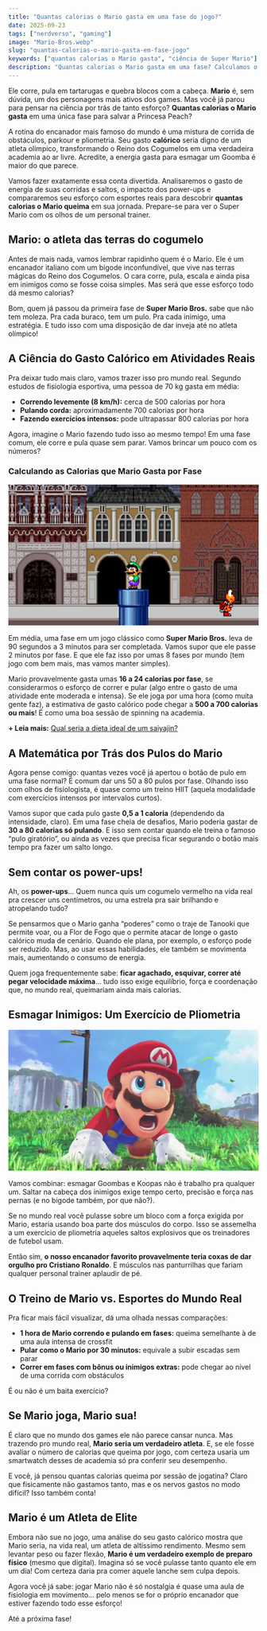 ```yaml
---
title: "Quantas calorias o Mario gasta em uma fase do jogo?"
date: 2025-09-23
tags: ["nerdverso", "gaming"]
image: "Mario-Bros.webp"
slug: "quantas-calorias-o-mario-gasta-em-fase-jogo"
keywords: ["quantas calorias o Mario gasta", "ciência de Super Mario"]
description: "Quantas calorias o Mario gasta em uma fase? Calculamos o gasto energético do encanador mais famoso dos games!"
---
```


Ele corre, pula em tartarugas e quebra blocos com a cabeça. **Mario** é, sem dúvida, um dos personagens mais ativos dos games. Mas você já parou para pensar na ciência por trás de tanto esforço? **Quantas calorias o Mario gasta** em uma única fase para salvar a Princesa Peach?

A rotina do encanador mais famoso do mundo é uma mistura de corrida de obstáculos, parkour e pliometria. Seu gasto **calórico** seria digno de um atleta olímpico, transformando o Reino dos Cogumelos em uma verdadeira academia ao ar livre. Acredite, a energia gasta para esmagar um Goomba é maior do que parece.

Vamos fazer exatamente essa conta divertida. Analisaremos o gasto de energia de suas corridas e saltos, o impacto dos power-ups e compararemos seu esforço com esportes reais para descobrir **quantas calorias o Mario queima** em sua jornada. Prepare-se para ver o Super Mario com os olhos de um personal trainer.

## Mario: o atleta das terras do cogumelo

Antes de mais nada, vamos lembrar rapidinho quem é o Mario. Ele é um encanador italiano com um bigode inconfundível, que vive nas terras mágicas do Reino dos Cogumelos. O cara corre, pula, escala e ainda pisa em inimigos como se fosse coisa simples. Mas será que esse esforço todo dá mesmo calorias?

Bom, quem já passou da primeira fase de **Super Mario Bros.** sabe que não tem moleza. Pra cada buraco, tem um pulo. Pra cada inimigo, uma estratégia. E tudo isso com uma disposição de dar inveja até no atleta olímpico!

## A Ciência do Gasto Calórico em Atividades Reais

Pra deixar tudo mais claro, vamos trazer isso pro mundo real. Segundo estudos de fisiologia esportiva, uma pessoa de 70 kg gasta em média:

*   **Correndo levemente (8 km/h):** cerca de 500 calorias por hora
*   **Pulando corda:** aproximadamente 700 calorias por hora
*   **Fazendo exercícios intensos:** pode ultrapassar 800 calorias por hora

Agora, imagine o Mario fazendo tudo isso ao mesmo tempo! Em uma fase comum, ele corre e pula quase sem parar. Vamos brincar um pouco com os números?

### Calculando as Calorias que Mario Gasta por Fase

![mario](Mario.jpg)

Em média, uma fase em um jogo clássico como **Super Mario Bros.** leva de 90 segundos a 3 minutos para ser completada. Vamos supor que ele passe 2 minutos por fase. E que ele faz isso por umas 8 fases por mundo (tem jogo com bem mais, mas vamos manter simples).

Mario provavelmente gasta umas **16 a 24 calorias por fase**, se considerarmos o esforço de correr e pular (algo entre o gasto de uma atividade ente moderada e intensa). Se ele joga por uma hora (como muita gente faz), a estimativa de gasto calórico pode chegar a **500 a 700 calorias ou mais**! É como uma boa sessão de spinning na academia.

**+ Leia mais:** [Qual seria a dieta ideal de um saiyajin?](https://nerdatico.com.br/qual-seria-a-dieta-ideal-de-um-saiyajin/)

## A Matemática por Trás dos Pulos do Mario

Agora pense comigo: quantas vezes você já apertou o botão de pulo em uma fase normal? É comum dar uns 50 a 80 pulos por fase. Olhando isso com olhos de fisiologista, é quase como um treino HIIT (aquela modalidade com exercícios intensos por intervalos curtos).

Vamos supor que cada pulo gaste **0,5 a 1 caloria** (dependendo da intensidade, claro). Em uma fase cheia de desafios, Mario poderia gastar de **30 a 80 calorias só pulando**. E isso sem contar quando ele treina o famoso “pulo giratório”, ou ainda as vezes que precisa ficar segurando o botão mais tempo pra fazer um salto longo.

## Sem contar os power-ups!

Ah, os **power-ups**... Quem nunca quis um cogumelo vermelho na vida real pra crescer uns centímetros, ou uma estrela pra sair brilhando e atropelando tudo?

Se pensarmos que o Mario ganha “poderes” como o traje de Tanooki que permite voar, ou a Flor de Fogo que o permite atacar de longe o gasto calórico muda de cenário. Quando ele plana, por exemplo, o esforço pode ser reduzido. Mas, ao usar essas habilidades, ele também se movimenta mais, aumentando o consumo de energia.

Quem joga frequentemente sabe: **ficar agachado, esquivar, correr até pegar velocidade máxima**… tudo isso exige equilíbrio, força e coordenação que, no mundo real, queimariam ainda mais calorias.

## Esmagar Inimigos: Um Exercício de Pliometria

![super-mario](Super-Mario.webp)

Vamos combinar: esmagar Goombas e Koopas não é trabalho pra qualquer um. Saltar na cabeça dos inimigos exige tempo certo, precisão e força nas pernas (e no bigode também, por que não?).

Se no mundo real você pulasse sobre um bloco com a força exigida por Mario, estaria usando boa parte dos músculos do corpo. Isso se assemelha a um exercício de pliometria aqueles saltos explosivos que os treinadores de futebol usam.

Então sim, **o nosso encanador favorito provavelmente teria coxas de dar orgulho pro Cristiano Ronaldo**. E músculos nas panturrilhas que fariam qualquer personal trainer aplaudir de pé.

## O Treino de Mario vs. Esportes do Mundo Real

Pra ficar mais fácil visualizar, dá uma olhada nessas comparações:

*   **1 hora de Mario correndo e pulando em fases:** queima semelhante à de uma aula intensa de crossfit
*   **Pular como o Mario por 30 minutos:** equivale a subir escadas sem parar
*   **Correr em fases com bônus ou inimigos extras:** pode chegar ao nível de uma corrida com obstáculos

É ou não é um baita exercício?

## Se Mario joga, Mario sua!

É claro que no mundo dos games ele não parece cansar nunca. Mas trazendo pro mundo real, **Mario seria um verdadeiro atleta**. E, se ele fosse avaliar o número de calorias que queima por jogo, com certeza usaria um smartwatch desses de academia só pra conferir seu desempenho.

E você, já pensou quantas calorias queima por sessão de jogatina? Claro que fisicamente não gastamos tanto, mas e os nervos gastos no modo difícil? Isso também conta!

## Mario é um Atleta de Elite

Embora não sue no jogo, uma análise do seu gasto calórico mostra que Mario seria, na vida real, um atleta de altíssimo rendimento. Mesmo sem levantar peso ou fazer flexão, **Mario é um verdadeiro exemplo de preparo físico** (mesmo que digital). Imagina só se você pulasse tanto quanto ele em um dia! Com certeza daria pra comer aquele lanche sem culpa depois.

Agora você já sabe: jogar Mario não é só nostalgia é quase uma aula de fisiologia em movimento… pelo menos se for o próprio encanador que estiver fazendo todo esse esforço!

Até a próxima fase!